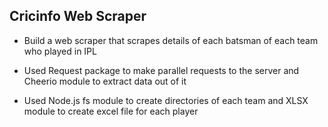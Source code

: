 ## Cricinfo Web Scraper

- Build a web scraper that scrapes details of each batsman of each team who played in IPL

- Used Request package to make parallel requests to the server and Cheerio module to extract data out of it

- Used Node.js fs module to create directories of each team and XLSX module to create excel file for each player

